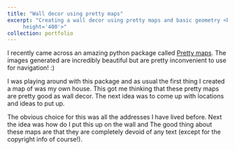 ```yaml
---
title: "Wall decor using pretty maps"
excerpt: "Creating a wall decor using pretty maps and basic geometry <br/><br/><img src='/images/week_stability.png' width='400' 
     height='400'>"
collection: portfolio
---
```


I recently came across an amazing python package called [Pretty maps](https://github.com/marceloprates/prettymaps). The images generated are incredibly beautiful but are pretty inconvenient to use for navigation! :)


I was playing around with this package and as usual the first thing I created a map of was my own house. This got me thinking that these pretty maps are pretty good as wall decor. The next idea was to come up with locations and ideas to put up. 

The obvious choice for this was all the addresses I have lived before. Next the idea was how do I put this up on the wall and The good thing about these maps are that they are completely devoid of any text (except for the copyright info of course!). 